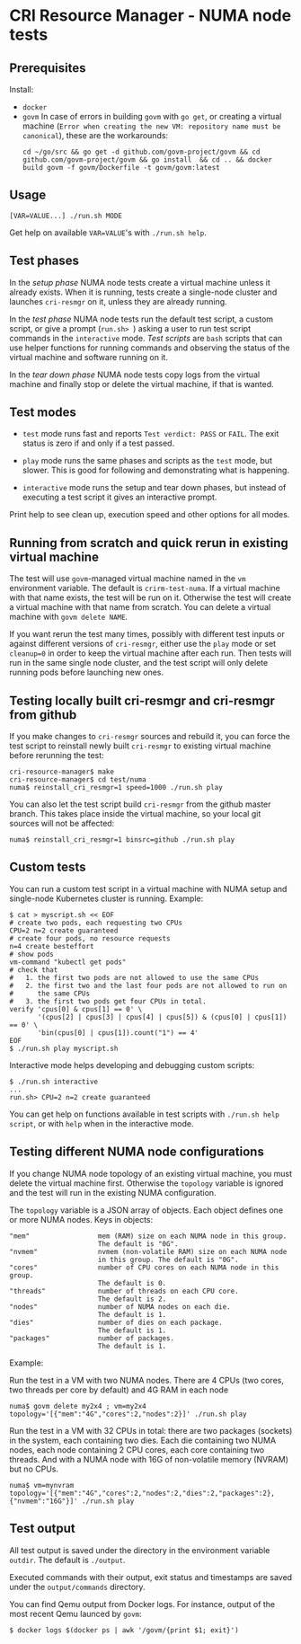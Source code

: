 # CRI Resource Manager - NUMA node tests

## Prerequisites

Install:
- `docker`
- `govm`
  In case of errors in building `govm` with `go get`, or creating a virtual machine (`Error when creating the new VM: repository name must be canonical`), these are the workarounds:
  ```
  cd ~/go/src && go get -d github.com/govm-project/govm && cd github.com/govm-project/govm && go install  && cd .. && docker build govm -f govm/Dockerfile -t govm/govm:latest
  ```

## Usage

```
[VAR=VALUE...] ./run.sh MODE
```

Get help on available `VAR=VALUE`'s with `./run.sh help`.

## Test phases

In the *setup phase* NUMA node tests create a virtual machine unless
it already exists. When it is running, tests create a single-node
cluster and launches `cri-resmgr` on it, unless they are already
running.

In the *test phase* NUMA node tests run the default test script, a
custom script, or give a prompt (`run.sh> `) asking a user to run test
script commands in the `interactive` mode. *Test scripts* are `bash`
scripts that can use helper functions for running commands and
observing the status of the virtual machine and software running on
it.

In the *tear down phase* NUMA node tests copy logs from the virtual
machine and finally stop or delete the virtual machine, if that is
wanted.

## Test modes

- `test` mode runs fast and reports `Test verdict: PASS` or
  `FAIL`. The exit status is zero if and only if a test passed.

- `play` mode runs the same phases and scripts as the `test` mode, but
  slower. This is good for following and demonstrating what is
  happening.

- `interactive` mode runs the setup and tear down phases, but instead
  of executing a test script it gives an interactive prompt.

Print help to see clean up, execution speed and other options for all
modes.

## Running from scratch and quick rerun in existing virtual machine

The test will use `govm`-managed virtual machine named in the `vm`
environment variable. The default is `crirm-test-numa`. If a virtual
machine with that name exists, the test will be run on it. Otherwise
the test will create a virtual machine with that name from
scratch. You can delete a virtual machine with `govm delete NAME`.

If you want rerun the test many times, possibly with different test
inputs or against different versions of `cri-resmgr`, either use the
`play` mode or set `cleanup=0` in order to keep the virtual machine
after each run. Then tests will run in the same single node cluster,
and the test script will only delete running pods before launching new
ones.

## Testing locally built cri-resmgr and cri-resmgr from github

If you make changes to `cri-resmgr` sources and rebuild it, you can
force the test script to reinstall newly built `cri-resmgr` to
existing virtual machine before rerunning the test:

```
cri-resource-manager$ make
cri-resource-manager$ cd test/numa
numa$ reinstall_cri_resmgr=1 speed=1000 ./run.sh play
```

You can also let the test script build `cri-resmgr` from the github
master branch. This takes place inside the virtual machine, so your
local git sources will not be affected:

```
numa$ reinstall_cri_resmgr=1 binsrc=github ./run.sh play
```

## Custom tests

You can run a custom test script in a virtual machine with NUMA
setup and single-node Kubernetes cluster is running. Example:

```
$ cat > myscript.sh << EOF
# create two pods, each requesting two CPUs
CPU=2 n=2 create guaranteed
# create four pods, no resource requests
n=4 create besteffort
# show pods
vm-command "kubectl get pods"
# check that
#   1. the first two pods are not allowed to use the same CPUs
#   2. the first two and the last four pods are not allowed to run on
#      the same CPUs
#   3. the first two pods get four CPUs in total.
verify 'cpus[0] & cpus[1] == 0' \
       '(cpus[2] | cpus[3] | cpus[4] | cpus[5]) & (cpus[0] | cpus[1]) == 0' \
       'bin(cpus[0] | cpus[1]).count("1") == 4'
EOF
$ ./run.sh play myscript.sh
```

Interactive mode helps developing and debugging custom scripts:

```
$ ./run.sh interactive
...
run.sh> CPU=2 n=2 create guaranteed
```

You can get help on functions available in test scripts with `./run.sh
help script`, or with `help` when in the interactive mode.

## Testing different NUMA node configurations

If you change NUMA node topology of an existing virtual machine, you
must delete the virtual machine first. Otherwise the `topology` variable
is ignored and the test will run in the existing NUMA
configuration.

The `topology` variable is a JSON array of objects. Each object
defines one or more NUMA nodes. Keys in objects:
```
"mem"                 mem (RAM) size on each NUMA node in this group.
                      The default is "0G".
"nvmem"               nvmem (non-volatile RAM) size on each NUMA node
                      in this group. The default is "0G".
"cores"               number of CPU cores on each NUMA node in this group.
                      The default is 0.
"threads"             number of threads on each CPU core.
                      The default is 2.
"nodes"               number of NUMA nodes on each die.
                      The default is 1.
"dies"                number of dies on each package.
                      The default is 1.
"packages"            number of packages.
                      The default is 1.
```


Example:

Run the test in a VM with two NUMA nodes. There are 4 CPUs (two cores, two
threads per core by default) and 4G RAM in each node
```
numa$ govm delete my2x4 ; vm=my2x4 topology='[{"mem":"4G","cores":2,"nodes":2}]' ./run.sh play
```

Run the test in a VM with 32 CPUs in total: there are two packages
(sockets) in the system, each containing two dies. Each die containing
two NUMA nodes, each node containing 2 CPU cores, each core containing
two threads. And with a NUMA node with 16G of non-volatile memory
(NVRAM) but no CPUs.

```
numa$ vm=mynvram topology='[{"mem":"4G","cores":2,"nodes":2,"dies":2,"packages":2},{"nvmem":"16G"}]' ./run.sh play
```

## Test output

All test output is saved under the directory in the environment
variable `outdir`. The default is `./output`.

Executed commands with their output, exit status and timestamps are
saved under the `output/commands` directory.

You can find Qemu output from Docker logs. For instance, output of the
most recent Qemu launced by `govm`:
```
$ docker logs $(docker ps | awk '/govm/{print $1; exit}')
```
